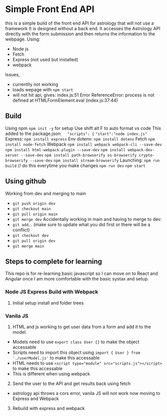 # Simple Front End API
this is a simple build of the front end API for astrology that will not use a framework
It is designed without a back end.  It accesses the Astrology API directly with the form submission and then returns the information to the webpage.
Using: 
- Node js
- Fetch
- Express (not used but installed)
- webpack

Issues, 
- currentlly not working
- loads wepage with `npm start`
- will not hit api, gives:
index.js:51 Error ReferenceError: process is not defined
    at HTMLFormElement.eval (index.js:37:44)

## Build
Using npm 
`npm init -y` for setup
Use shift alt F to auto format vs code
This added to the package.json:
`  "scripts": {`
    `"start":"node index.js"`
Express:
`npm install express`
Env dotenv:
`npm install dotenv`
Fetch
`npm install node-fetch`
Webpack
`npm install webpack webpack-cli --save-dev`
`npm install html-webpack-plugin --save-dev`
`npm install webpack-dev-server --save-dev`
`npm install path-browserify os-browserify crypto-browserify --save-dev`
`npm install stream-browserify`
Launching:
`npm run build`  // do this everytime you make changes
`npm run dev`
`npm start`
## Using github
Working from dev and merging to main
- `git push origin dev`
- `git checkout main`
- `git pull origin main`
- `git merge dev`
Accidentally working in main and having to merge to dev:
- `git add`... (make sure to update what you did first or there will be a conflict)
- `git checkout dev`
- `git pull origin dev`
- `git merge main` 

## Steps to complete for learning
This repo is for re-learning basic javascript so I can move on to React and Angular once I am more comfortable with the basic systax and setup.

### Node JS Express Build with Webpack
1. Initial setup install and folder trees



### Vanila JS
1. HTML and js working to get user data from a form and add it to the model.
- Models need to use `export class User {}` to make the object accessable
- Scripts need to import this object using `import { User } from './userModel.js'` to make this accessable 
- HTML needs to use `<script type="module" src="scripts.js"></script>` to make this accessable 
- This is different when using webpack 
2. Send the user to the API and get results back using fetch
- astrology api throws a cors error, vanila JS will not work now moving to Express and Webpack
3. Rebuild with express and webpack
